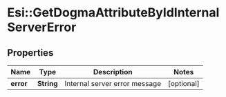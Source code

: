 # Esi::GetDogmaAttributeByIdInternalServerError

## Properties
Name | Type | Description | Notes
------------ | ------------- | ------------- | -------------
**error** | **String** | Internal server error message | [optional] 


